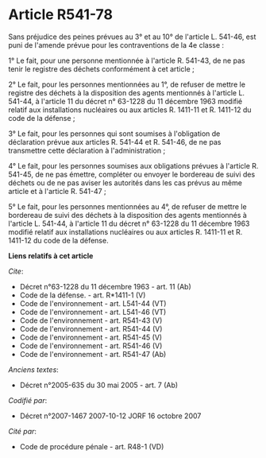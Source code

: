 # Article R541-78

Sans préjudice des peines prévues au 3° et au 10° de l'article L. 541-46, est puni de l'amende prévue pour les contraventions
de la 4e classe : 

1° Le fait, pour une personne mentionnée à l'article R. 541-43, de ne pas tenir le registre des déchets conformément à cet
article ; 

2° Le fait, pour les personnes mentionnées au 1°, de refuser de mettre le registre des déchets à la disposition des agents
mentionnés à l'article L. 541-44, à l'article 11 du décret n° 63-1228 du 11 décembre 1963 modifié relatif aux installations
nucléaires ou aux articles R. 1411-11 et R. 1411-12 du code de la défense ; 

3° Le fait, pour les personnes qui sont soumises à l'obligation de déclaration prévue aux articles R. 541-44 et R. 541-46, de
ne pas transmettre cette déclaration à l'administration ; 

4° Le fait, pour les personnes soumises aux obligations prévues à l'article R. 541-45, de ne pas émettre, compléter ou
envoyer le bordereau de suivi des déchets ou de ne pas aviser les autorités dans les cas prévus au même article et à
l'article R. 541-47 ; 

5° Le fait, pour les personnes mentionnées au 4°, de refuser de mettre le bordereau de suivi des déchets à la disposition des
agents mentionnés à l'article L. 541-44, à l'article 11 du décret n° 63-1228 du 11 décembre 1963 modifié relatif aux
installations nucléaires ou aux articles R. 1411-11 et R. 1411-12 du code de la défense.

**Liens relatifs à cet article**

_Cite_:

  - Décret n°63-1228 du 11 décembre 1963 - art. 11 (Ab)
  - Code de la défense. - art. R*1411-1 (V)
  - Code de l'environnement - art. L541-44 (VT)
  - Code de l'environnement - art. L541-46 (VT)
  - Code de l'environnement - art. R541-43 (V)
  - Code de l'environnement - art. R541-44 (V)
  - Code de l'environnement - art. R541-45 (V)
  - Code de l'environnement - art. R541-46 (V)
  - Code de l'environnement - art. R541-47 (Ab)

_Anciens textes_:

  - Décret n°2005-635 du 30 mai 2005 - art. 7 (Ab)

_Codifié par_:

  - Décret n°2007-1467 2007-10-12 JORF 16 octobre 2007

_Cité par_:

  - Code de procédure pénale - art. R48-1 (VD)
